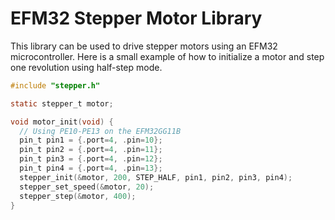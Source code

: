 EFM32 Stepper Motor Library
===========================

This library can be used to drive stepper motors using an EFM32 microcontroller. Here is a small example of how to initialize a motor and step one revolution using half-step mode.

```C
#include "stepper.h"

static stepper_t motor;

void motor_init(void) {
  // Using PE10-PE13 on the EFM32GG11B
  pin_t pin1 = {.port=4, .pin=10};
  pin_t pin2 = {.port=4, .pin=11};
  pin_t pin3 = {.port=4, .pin=12};
  pin_t pin4 = {.port=4, .pin=13};
  stepper_init(&motor, 200, STEP_HALF, pin1, pin2, pin3, pin4);
  stepper_set_speed(&motor, 20);
  stepper_step(&motor, 400);
}
```

